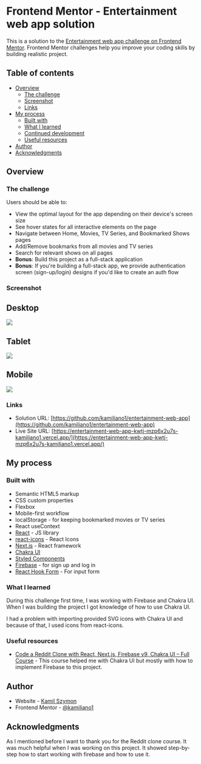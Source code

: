 # Frontend Mentor - Entertainment web app solution

This is a solution to the [Entertainment web app challenge on Frontend Mentor](https://www.frontendmentor.io/challenges/entertainment-web-app-J-UhgAW1X). Frontend Mentor challenges help you improve your coding skills by building realistic project.

## Table of contents

- [Overview](#overview)
  - [The challenge](#the-challenge)
  - [Screenshot](#screenshot)
  - [Links](#links)
- [My process](#my-process)
  - [Built with](#built-with)
  - [What I learned](#what-i-learned)
  - [Continued development](#continued-development)
  - [Useful resources](#useful-resources)
- [Author](#author)
- [Acknowledgments](#acknowledgments)

## Overview

### The challenge

Users should be able to:

- View the optimal layout for the app depending on their device's screen size
- See hover states for all interactive elements on the page
- Navigate between Home, Movies, TV Series, and Bookmarked Shows pages
- Add/Remove bookmarks from all movies and TV series
- Search for relevant shows on all pages
- **Bonus**: Build this project as a full-stack application
- **Bonus**: If you're building a full-stack app, we provide authentication screen (sign-up/login) designs if you'd like to create an auth flow

### Screenshot

## Desktop

![](./Desktop.jpg)

## Tablet

![](./Tablet.jpg)

## Mobile

![](./Mobile.jpg)

### Links

- Solution URL: [https://github.com/kamiliano1/entertainment-web-app](https://github.com/kamiliano1/entertainment-web-app)
- Live Site URL: [https://entertainment-web-app-kwtj-mzp6x2u7s-kamiliano1.vercel.app/](https://entertainment-web-app-kwtj-mzp6x2u7s-kamiliano1.vercel.app/)

## My process

### Built with

- Semantic HTML5 markup
- CSS custom properties
- Flexbox
- Mobile-first workflow
- localStorage - for keeping bookmarked movies or TV series
- React useContext
- [React](https://reactjs.org/) - JS library
- [react-icons](https://react-icons.github.io/react-icons/) - React Icons
- [Next.js](https://nextjs.org/) - React framework
- [Chakra UI](https://chakra-ui.com/)
- [Styled Components](https://styled-components.com/)
- [Firebase](https://firebase.google.com/) - for sign up and log in
- [React Hook Form](https://react-hook-form.com/) - For input form

### What I learned

During this challenge first time, I was working with Firebase and Chakra UI.
When I was building the project I got knowledge of how to use Chakra UI.

I had a problem with importing provided SVG icons with Chakra UI and because of that, I used icons from react-icons.

### Useful resources

- [Code a Reddit Clone with React, Next.js, Firebase v9, Chakra UI – Full Course](https://www.youtube.com/watch?v=rCm5RVYKWVg&t=28649s) - This course helped me with Chakra UI but mostly with how to implement Firebase to this project.

## Author

- Website - [Kamil Szymon](https://github.com/kamiliano1)
- Frontend Mentor - [@kamiliano1](https://www.frontendmentor.io/profile/kamiliano1)

## Acknowledgments

As I mentioned before I want to thank you for the Reddit clone course. It was much helpful when I was working on this project. It showed step-by-step how to start working with firebase and how to use it.
